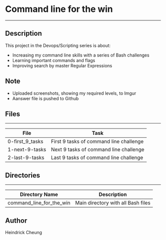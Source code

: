 # Command line for the win
---
## Description
This project in the Devops/Scripting series is about:
* Increasing my command line skills with a series of Bash challenges
* Learning important commands and flags
* Improving search by master Regular Expressions

## Note
* Uploaded screenshots, showing my required levels, to Imgur
* Aanswer file is pushed to Github

## Files
---
File|Task
---|---
0-first_9_tasks | First 9 tasks of command line challenge
1-next-9-tasks | Next 9 tasks of command line challenge
2-last-9-tasks | Last 9 tasks of command line challenge

## Directories
---
Directory Name | Description
---|---
command_line_for_the_win | Main directory with all Bash files

## Author
Heindrick Cheung